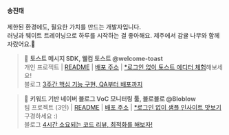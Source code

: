 #### 송진태
제한된 환경에도, 필요한 가치를 만드는 개발자입니다.<br/>러닝과 웨이트 트레이닝으로 하루를 시작하는 걸 좋아해요. 제주에서 감귤 나무와 함께 자랐어요.🍊

> 🍞 **토스트 메시지 SDK, 웰컴 토스트 @welcome-toast** <br/>
> 개인 프로젝트 | [README](https://github.com/welcome-toast/welcome-toast?tab=readme-ov-file#welcome-toast) | [배포 주소](https://welcome-toast.com) | [*로그인 없이 토스트 에디터 체험](https://welcome-toast.com/toast/sample)해보세요!<br/>
> 블로그 [3주간 핵심 기능 구현, QA부터 배포까지](https://www.as-tao.com/all/review-w50/)

> 📣 **키워드 기반 네이버 블로그 VoC 모니터링 툴, 블로블로 @Bloblow**<br/>
> 팀 프로젝트 (3인) | [README](https://github.com/Team-Bloblow/Bloblow-Client?tab=readme-ov-file#bloblow) | [배포 주소](https://bloblow.site) | [*로그인 없이 샘플 인사이트 맛보기](https://bloblow.netlify.app/dashboard/sample) 구경하세요 :)<br/>
> 블로그 [4시간 소요되는 코드 리뷰, 최적화를 해보자!](https://www.as-tao.com/all/team-project-2week/)